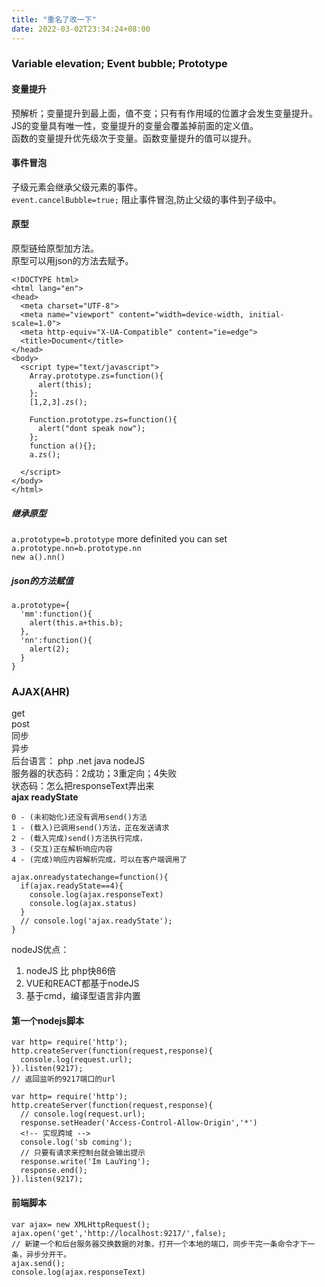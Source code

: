 ```yaml
---
title: "重名了改一下"
date: 2022-03-02T23:34:24+08:00
---
```


### Variable elevation; Event bubble; Prototype
#### 变量提升
预解析；变量提升到最上面，值不变；只有有作用域的位置才会发生变量提升。  
JS的变量具有唯一性，变量提升的变量会覆盖掉前面的定义值。  
函数的变量提升优先级次于变量。函数变量提升的值可以提升。
#### 事件冒泡

子级元素会继承父级元素的事件。  
  `event.cancelBubble=true;` 阻止事件冒泡,防止父级的事件到子级中。

#### 原型
原型链给原型加方法。  
原型可以用json的方法去赋予。
```
<!DOCTYPE html>
<html lang="en">
<head>
  <meta charset="UTF-8">
  <meta name="viewport" content="width=device-width, initial-scale=1.0">
  <meta http-equiv="X-UA-Compatible" content="ie=edge">
  <title>Document</title>
</head>
<body>
  <script type="text/javascript">
    Array.prototype.zs=function(){
      alert(this);
    };
    [1,2,3].zs();

    Function.prototype.zs=function(){
      alert("dont speak now");
    };
    function a(){};
    a.zs();

  </script>
</body>
</html>

```
##### 继承原型
`a.prototype=b.prototype`
more definited you can set `a.prototype.nn=b.prototype.nn`  
`new a().nn()`

##### json的方法赋值
```
a.prototype={
  'mm':function(){
    alert(this.a+this.b);
  },
  'nn':function(){
    alert(2);
  }
}
```
### AJAX(AHR)
get   
post   
同步  
异步  
后台语言： php .net java nodeJS  
服务器的状态码：2成功；3重定向；4失败   
状态码：怎么把responseText弄出来  
**ajax readyState**
```
0 - (未初始化)还没有调用send()方法
1 - (载入)已调用send()方法，正在发送请求
2 - (载入完成)send()方法执行完成，
3 - (交互)正在解析响应内容
4 - (完成)响应内容解析完成，可以在客户端调用了
```
```
ajax.onreadystatechange=function(){
  if(ajax.readyState==4){
    console.log(ajax.responseText)
    console.log(ajax.status)
  }
  // console.log('ajax.readyState');
}
```

nodeJS优点：
1. nodeJS 比 php快86倍
2. VUE和REACT都基于nodeJS
3. 基于cmd，编译型语言非内置

#### 第一个nodejs脚本
```
var http= require('http');
http.createServer(function(request,response){
  console.log(request.url);
}).listen(9217);
// 返回监听的9217端口的url
```
```
var http= require('http');
http.createServer(function(request,response){
  // console.log(request.url);
  response.setHeader('Access-Control-Allow-Origin','*')
  <!-- 实现跨域 -->
  console.log('sb coming');
  // 只要有请求来控制台就会输出提示
  response.write('Im LauYing');
  response.end();
}).listen(9217);
```

#### 前端脚本
```
var ajax= new XMLHttpRequest();
ajax.open('get','http://localhost:9217/',false);
// 新建一个和后台服务器交换数据的对象，打开一个本地的端口，同步干完一条命令才下一条，异步分开干。
ajax.send();
console.log(ajax.responseText)
```
